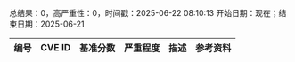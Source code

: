 总结果：0，高严重性：0，时间戳：2025-06-22 08:10:13
开始日期：现在；结束日期：2025-06-21

| 编号 | CVE ID | 基准分数 | 严重程度 | 描述 | 参考资料 |
|-----|--------|------------|----------|-------------|------------|

